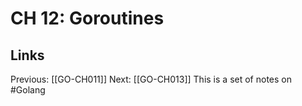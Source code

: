 # CH 12: Goroutines

## Links
Previous: [[GO-CH011]]
Next: [[GO-CH013]]
This is a set of notes on #Golang
